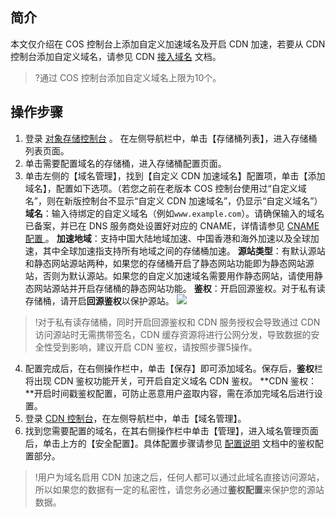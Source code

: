 ## 简介

本文仅介绍在 COS 控制台上添加自定义加速域名及开启 CDN 加速，若要从 CDN 控制台添加自定义域名，请参见 CDN  [接入域名](https://cloud.tencent.com/document/product/228/41215) 文档。 

>?通过 COS 控制台添加自定义域名上限为10个。

## 操作步骤

1. 登录 [对象存储控制台](https://console.cloud.tencent.com/cos5) 。 在左侧导航栏中，单击【存储桶列表】，进入存储桶列表页面。
2. 单击需要配置域名的存储桶，进入存储桶配置页面。
3. 单击左侧的【域名管理】，找到【自定义 CDN 加速域名】配置项，单击【添加域名】，配置如下选项。（若您之前在老版本 COS 控制台使用过“自定义域名”，则在新版控制台不显示“自定义 CDN 加速域名”，仍显示“自定义域名”）
   **域名**：输入待绑定的自定义域名（例如`www.example.com`）。请确保输入的域名已备案，并已在 DNS 服务商处设置好对应的 CNAME，详情请参见 [CNAME 配置 ](https://cloud.tencent.com/document/product/228/3121)。
   **加速地域**：支持中国大陆地域加速、中国香港和海外加速以及全球加速，其中全球加速指支持所有地域之间的存储桶加速。
   **源站类型**：有默认源站和静态网站源站两种，如果您的存储桶开启了静态网站功能即为静态网站源站，否则为默认源站。如果您的自定义加速域名需要用作静态网站，请使用静态网站源站并开启存储桶的静态网站功能。
   **鉴权**：开启回源鉴权。对于私有读存储桶，请开启**回源鉴权**以保护源站。
   ![](https://main.qcloudimg.com/raw/97177b26be85d0f1d6105ed82592c3bf.png)

> !对于私有读存储桶，同时开启回源鉴权和 CDN 服务授权会导致通过 CDN 访问源站时无需携带签名，CDN 缓存资源将进行公网分发，导致数据的安全性受到影响，建议开启 CDN 鉴权，请按照步骤5操作。

4. 配置完成后，在右侧操作栏中，单击【保存】即可添加域名。保存后，**鉴权**栏将出现 CDN 鉴权功能开关，可开启自定义域名 CDN 鉴权。
   **CDN 鉴权：**开启时间戳鉴权配置，可防止恶意用户盗取内容，需在添加完域名后进行设置。
5. 登录 [CDN 控制台](https://console.cloud.tencent.com/cdn/access)，在左侧导航栏中，单击【域名管理】。
6. 找到您需要配置的域名，在其右侧操作栏中单击【管理】，进入域名管理页面后，单击上方的【安全配置】。具体配置步骤请参见 [配置说明](https://cloud.tencent.com/document/product/228/41622) 文档中的鉴权配置部分。

> !用户为域名启用 CDN 加速之后，任何人都可以通过此域名直接访问源站，所以如果您的数据有一定的私密性，请您务必通过**鉴权配置**来保护您的源站数据。
